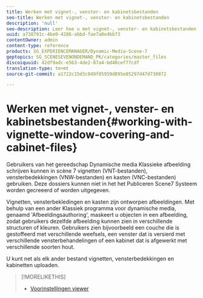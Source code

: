 ```yaml
---
title: Werken met vignet-, venster- en kabinetsbestanden
seo-title: Werken met vignet-, venster- en kabinetsbestanden
description: 'null'
seo-description: Leer hoe u met vignet-, venster- en kabinetsbestanden werkt.
uuid: a738791c-4be0-4286-abbd-fae7a0e4bb73
contentOwner: admin
content-type: reference
products: SG_EXPERIENCEMANAGER/Dynamic-Media-Scene-7
geptopics: SG_SCENESEVENONDEMAND_PK/categories/master_files
discoiquuid: 42df9adc-e563-4de2-87a4-bd40cef77cdf
translation-type: tm+mt
source-git-commit: a1722c15d3c049f05959d895e85297d47d730872

---
```



# Werken met vignet-, venster- en kabinetsbestanden{#working-with-vignette-window-covering-and-cabinet-files}

Gebruikers van het gereedschap Dynamische media Klassieke afbeelding schrijven kunnen in scène 7 vignetten (VNT-bestanden), vensterbedekkingen (VNW-bestanden) en kasten (VNC-bestanden) gebruiken. Deze dossiers kunnen niet in het het Publiceren Scene7 Systeem worden gecreeerd of worden uitgegeven.

Vignetten, vensterbekledingen en kasten zijn ontworpen afbeeldingen. Met behulp van een ander Klassiek programma voor dynamische media, genaamd &#39;Afbeeldingsauthoring&#39;, maskeert u objecten in een afbeelding, zodat gebruikers dezelfde afbeelding kunnen zien in verschillende structuren of kleuren. Gebruikers zien bijvoorbeeld een couche die is gestoffeerd met verschillende weefsels, een venster dat is versierd met verschillende vensterbehandelingen of een kabinet dat is afgewerkt met verschillende soorten hout.

U kunt net als elk ander bestand vignetten, vensterbedekkingen en kabinetten uploaden.

>[!MORELIKETHIS]
>
>* [Voorinstellingen viewer](application-setup.md#viewer_presets)

